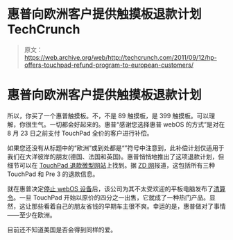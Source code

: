 # 惠普向欧洲客户提供触摸板退款计划 TechCrunch

> 原文：<https://web.archive.org/web/http://techcrunch.com/2011/09/12/hp-offers-touchpad-refund-program-to-european-customers/>

# 惠普向欧洲客户提供触摸板退款计划

所以，你买了一个惠普触摸板。不，不是 89 触摸板，是 399 触摸板。可以理解，你很生气。一切都会好起来的。惠普“感谢您选择惠普 webOS 的方式”是对在 8 月 23 日之前支付 TouchPad 全价的客户进行补偿。

如果您还没有从标题中的“欧洲”或到处都是“”符号中注意到，此补偿计划仅适用于我们在大洋彼岸的朋友(德国、法国和英国)。惠普悄悄地推出了这项退款计划，但细节可以在 [TouchPad 退款微型网站](https://web.archive.org/web/20230205015523/http://h41237.www4.hp.com/uk/en/)上找到。据 [ZD 网](https://web.archive.org/web/20230205015523/http://www.zdnet.co.uk/blogs/tech-tech-boom-10017860/hp-refunds-touchpad-and-pre-3-early-adopters-10024328/)报道，这包括所有三种 TouchPad 和 Pre 3 的退款信息。

就在惠普决定[停止 webOS 设备](https://web.archive.org/web/20230205015523/https://techcrunch.com/2011/08/18/its-official-hp-kills-off-webos-phones-and-the-touchpad/)后，该公司为其不太受欢迎的平板电脑发布了[清算令](https://web.archive.org/web/20230205015523/https://techcrunch.com/2011/08/19/hp-issues-touchpad-liquidation-order-get-yours-now-for-100/)。一旦 TouchPad 开始以原价的四分之一出售，它就成了一种热门产品。显然，这让那些看着自己的朋友省钱的早期车主很不爽。幸运的是，惠普做对了事情——至少在欧洲。

目前还不知道美国是否会得到同样的爱。